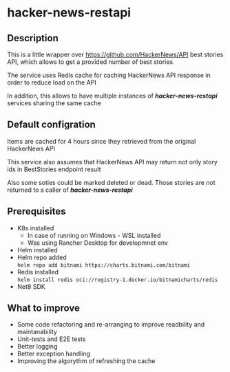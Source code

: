 # hacker-news-restapi

## Description

This is a little wrapper over https://github.com/HackerNews/API best stories API, which allows to get a provided number of best stories

The service uses Redis cache for caching HackerNews API response in order to reduce load on the API

In addition, this allows to have multiple instances of ***hacker-news-restapi*** services sharing the same cache

## Default configration

Items are cached for 4 hours since they retrieved from the original HackerNews API

This service also assumes that HackerNews API may return not only story ids in BestStories endpoint result

Also some soties could be marked deleted or dead. Those stories are not returned to a caller of ***hacker-news-restapi***

## Prerequisites
<ul>
  <li>K8s installed
    <ul>
      <li>In case of running on Windows - WSL installed</li>
      <li>Was using Rancher Desktop for developmnet env</li>
    </ul>
  </li>
  <li>Helm installed</li>
  <li>
      Helm repo added<br/>
      <code>helm repo add bitnami https://charts.bitnami.com/bitnami</code>
  </li>
  <li>Redis installed<br/>
  <code>helm install redis oci://registry-1.docker.io/bitnamicharts/redis</code>
  </li>
  <li>Net8 SDK</li>
</ul>

## What to improve
<ul>
    <li>Some code refactoring and re-arranging to improve readbility and maintanability</li>
    <li>Unit-tests and E2E tests</li>
    <li>Better logging</li>
    <li>Better exception handling</li>
    <li>Improving the algorythm of refreshing the cache</li>
</ul>